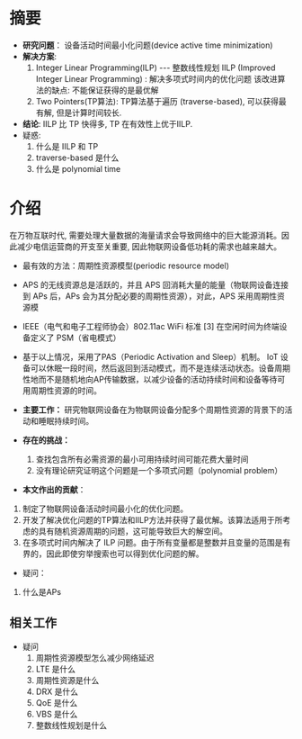 # 摘要

- **研究问题**：
  设备活动时间最小化问题(device active time minimization)
- **解决方案**:
  1.  Integer Linear Programming(ILP) --- 整数线性规划
	  IILP (Improved Integer Linear Programming) : 解决多项式时间内的优化问题
	该改进算法的缺点: 不能保证获得的是最优解
  2.  Two Pointers(TP算法): 
     TP算法基于遍历 (traverse-based), 可以获得最有解, 但是计算时间较长.
- **结论**:
  IILP 比 TP 快得多, TP 在有效性上优于IILP.
- 疑惑:
	1.  什么是 IILP 和 TP
	2.  traverse-based 是什么
	3.  什么是 polynomial time

# 介绍

在万物互联时代, 需要处理大量数据的海量请求会导致网络中的巨大能源消耗。因此减少电信运营商的开支至关重要, 因此物联网设备低功耗的需求也越来越大。

- 最有效的方法：周期性资源模型(periodic resource model)
-  APS 的无线资源总是活跃的，并且 APS 回消耗大量的能量（物联网设备连接到 APs 后，APs 会为其分配必要的周期性资源），对此，APS 采用周期性资源模
-  IEEE（电气和电子工程师协会）802.11ac WiFi 标准 [3] 在空闲时间为终端设备定义了 PSM（省电模式）
-  基于以上情况，采用了PAS（Periodic Activation and Sleep）机制。 IoT 设备可以休眠一段时间，然后返回到活动模式，而不是连续活动状态。设备周期性地而不是随机地向AP传输数据，以减少设备的活动持续时间和设备等待可用周期性资源的时间。

- **主要工作：**
  研究物联网设备在为物联网设备分配多个周期性资源的背景下的活动和睡眠持续时间。

- **存在的挑战：**
  1. 查找包含所有必需资源的最小可用持续时间可能花费大量时间
  2. 没有理论研究证明这个问题是一个多项式问题（polynomial problem）

-  **本文作出的贡献**：
  1.  制定了物联网设备活动时间最小化的优化问题。
  2.  开发了解决优化问题的TP算法和IILP方法并获得了最优解。该算法适用于所考虑的具有随机资源周期的问题，这可能导致巨大的解空间。
  3.  在多项式时间内解决了 ILP 问题。由于所有变量都是整数并且变量的范围是有界的，因此即使穷举搜索也可以得到优化问题的解。

-  疑问：
  1.  什么是APs


## 相关工作


- 疑问
  1.  周期性资源模型怎么减少网络延迟
  2.  LTE 是什么
  3.  周期性资源是什么
  4.  DRX 是什么
  5.  QoE 是什么
  6.  VBS 是什么
  7.  整数线性规划是什么